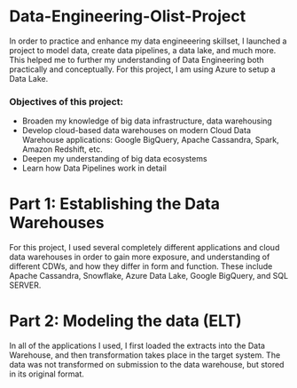 # Data-Engineering-Olist-Project 



In order to practice and enhance my data engineeering skillset, I launched a project to model data, create data pipelines, a data lake, and much more. This helped me to further my understanding of Data Engineering both practically and conceptually. For this project, I am using Azure to setup a Data Lake. 

### Objectives of this project:

- Broaden my knowledge of big data infrastructure, data warehousing
- Develop cloud-based data warehouses on modern Cloud Data Warehouse applications: Google BigQuery, Apache Cassandra, Spark, Amazon Redshift, etc.
- Deepen my understanding of big data ecosystems
- Learn how Data Pipelines work in detail


# Part 1: Establishing the Data Warehouses

For this project, I used several completely different applications and cloud data warehouses in order to gain more exposure, and understanding of different CDWs, and how they differ in form and function. These include Apache Cassandra, Snowflake, Azure Data Lake, Google BigQuery, and SQL SERVER.


# Part 2: Modeling the data (ELT)


In all of the applications I used, I first loaded the extracts into the Data Warehouse, and then transformation takes place in the target system. The data was not transformed on submission to the data warehouse, but stored in its original format.
